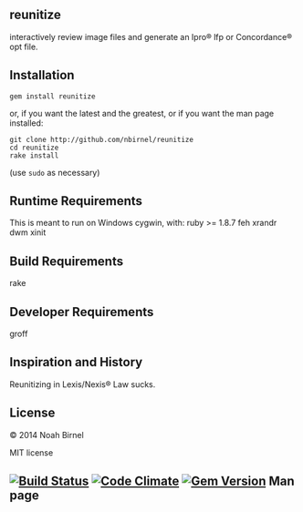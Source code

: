 reunitize
---------
interactively review image files
and generate an Ipro® lfp or Concordance® opt file.

Installation
---------
`gem install reunitize`

or, if you want the latest and the greatest, 
or if you want the man page installed:

    git clone http://github.com/nbirnel/reunitize
    cd reunitize
    rake install

(use `sudo` as necessary)

Runtime Requirements
---------
This is meant to run on Windows
cygwin, with:
ruby >= 1.8.7
feh
xrandr
dwm 
xinit

Build Requirements
---------
rake

Developer Requirements
---------
groff

Inspiration and History
---------
Reunitizing in Lexis/Nexis® Law sucks.

License
---------
© 2014 Noah Birnel

MIT license

[![Build Status](https://travis-ci.org/nbirnel/reunitize.png?branch=master)](https://travis-ci.org/nbirnel/reunitize)
[![Code Climate](https://codeclimate.com/github/nbirnel/reunitize.png)](https://codeclimate.com/github/nbirnel/reunitize)
[![Gem Version](https://badge.fury.io/rb/reunitize.png)](https://badge.fury.io/rb/reunitize)
Man page
---------
